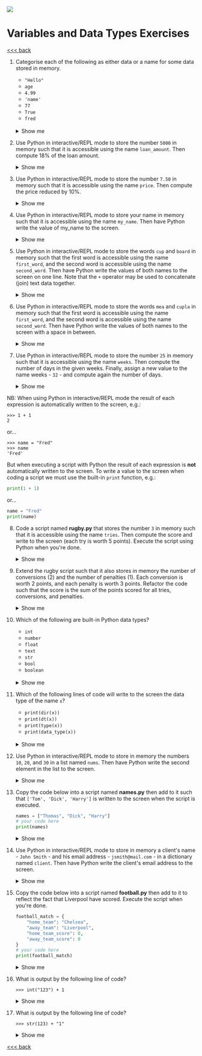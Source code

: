<img src="https://github.com/stayahead-training/shared/blob/master/stayahead.png" />

# Variables and Data Types Exercises

[<<< back](../README.md)

1. Categorise each of the following as either data or a name for some data stored in memory.

    - `"Hello"`
    - `age`
    - `4.99`
    - `'name'`
    - `77`
    - `True`
    - `fred`
    <br />
    <details>
    <summary>Show me</summary>
    
    - `"Hello"`: data; surrounded by quotes
    - `age`: name; no quotes; does not begin with a digit; is not a keyword
    - `4.99`: data; starts with a digit
    - `'name'`: data; surrounded by quotes
    - `77`: data; starts with a digit
    - `True`: data; is a keyword
    - `fred`: name; no quotes; does not begin with a digit; is not a keyword
</details>

2. Use Python in interactive/REPL mode to store the number `5000` in memory such that it is accessible using the name `loan_amount`. Then compute 18% of the loan amount.<details>
    <summary>Show me</summary>

    ```
    $ python
    >>> loan_amount = 5000
    >>> loan_amount * 0.18
    900.0
    >>> exit()
    ```
</details>

3. Use Python in interactive/REPL mode to store the number `7.50` in memory such that it is accessible using the name `price`. Then compute the price reduced by 10%.<details>
    <summary>Show me</summary>

    ```
    $ python
    >>> price = 7.50
    >>> price - price * 0.1
    6.75
    >>> exit()
    ```
</details>

4. Use Python in interactive/REPL mode to store your name in memory such that it is accessible using the name `my_name`. Then have Python write the value of my_name to the screen.<details>
    <summary>Show me</summary>

    ```
    $ python
    >>> my_name = "Stuart"
    >>> my_name
    'Stuart'
    >>> exit()
    ```
</details>

5. Use Python in interactive/REPL mode to store the words `cup` and `board` in memory such that the first word is accessible using the name `first_word`, and the second word is accessible using the name `second_word`. Then have Python write the values of both names to the screen on one line. Note that the `+` operator may be used to concatenate (join) text data together.<details>
    <summary>Show me</summary>

    ```
    $ python
    >>> first_word = "cup"
    >>> second_word = "board"
    >>> first_word + second_word
    'cupboard'
    >>> exit()
    ```
</details>

6. Use Python in interactive/REPL mode to store the words `mea` and `cupla` in memory such that the first word is accessible using the name `first_word`, and the second word is accessible using the name `second_word`. Then have Python write the values of both names to the screen with a space in between.<details>
    <summary>Show me</summary>

    ```
    $ python
    >>> first_word = "mea"
    >>> second_word = "culpa"
    >>> first_word + " " + second_word
    'mea cupla'
    >>> exit()
    ```
</details>

7. Use Python in interactive/REPL mode to store the number `25` in memory such that it is accessible using the name `weeks`. Then compute the number of days in the given weeks. Finally, assign a new value to the name weeks - `32` - and compute again the number of days.<details>
    <summary>Show me</summary>

    ```
    $ python
    >>> weeks = 25
    >>> weeks * 7
    175
    >>> weeks = 32
    >>> weeks * 7
    224
    >>> exit()
    ```
</details>

NB: When using Python in interactive/REPL mode the result of each expression is automatically written to the screen, e.g.:

```
>>> 1 + 1
2
```

or...

```
>>> name = "Fred"
>>> name
'Fred'
```

But when executing a script with Python the result of each expression is **not** automatically written to the screen. To write a value to the screen when coding a script we must use the built-in `print` function, e.g.:

```python
print(1 + 1)
```

or...

```python
name = "Fred"
print(name)
```

8. Code a script named <b>rugby.py</b> that stores the number `3` in memory such that it is accessible using the name `tries`. Then compute the score and write to the screen (each try is worth 5 points). Execute the script using Python when you're done.<details>
    <summary>Show me</summary>

    File contents:

    ```python
    tries = 3
    print(tries * 5)
    ```

    Commands:
    ```
    $ python rugby.py
    15
    ```
</details>

9. Extend the rugby script such that it also stores in memory the number of conversions (2) and the number of penalties (1). Each conversion is worth 2 points, and each penalty is worth 3 points. Refactor the code such that the score is the sum of the points scored for all tries, conversions, and penalties.<details>
    <summary>Show me</summary>

    File contents:

    ```python
    tries = 3
    conversions = 2
    penalties = 1
    print(tries * 5 + conversions * 2 + penalties * 3)
    ```

    Commands:

    ```
    $ python rugby.py
    22
    ```
</details>

10. Which of the following are built-in Python data types?

    - `int`
    - `number`
    - `float`
    - `text`
    - `str`
    - `bool`
    - `boolean`
    <br />
    <details>
    <summary>Show me</summary>
    
    - `int`
    - `float`
    - `str`
    - `bool`
</details>

11. Which of the following lines of code will write to the screen the data type of the name `x`?

    - `print(dir(x))`
    - `print(dt(x))`
    - `print(type(x))`
    - `print(data_type(x))`
    <br />
    <details>
    <summary>Show me</summary>

    - `print(type(x))`
</details>

12. Use Python in interactive/REPL mode to store in memory the numbers `10`, `20`, and `30` in a list named `nums`. Then have Python write the second element in the list to the screen.<details>
    <summary>Show me</summary>

    ```
    $ python
    >>> nums = [10, 20, 30]
    >>> nums[1]
    20
    >>> exit()
    ```
</details>

13. Copy the code below into a script named <b>names.py</b> then add to it such that `['Tom', 'Dick', 'Harry']` is written to the screen when the script is executed.

    ```python
    names = ["Thomas", "Dick", "Harry"]
    # your code here
    print(names)
    ``` 
    
    <details>
    <summary>Show me</summary>

    File contents:

    ```python
    names = ["Thomas", "Dick", "Harry"]
    names[0] = "Tom"
    print(names)
    ```

    Commands:

    ```
    $ python names.py
    ['Tom', 'Dick', 'Harry']
    ```
</details>

14. Use Python in interactive/REPL mode to store in memory a client's name - `John Smith` - and his email address - `jsmith@mail.com` - in a dictionary named `client`. Then have Python write the client's email address to the screen.<details>
    <summary>Show me</summary>

    ```
    $ python
    >>> client = {"name": "John Smith", "email": "jsmith@mail.com"}
    >>> client["email"]
    'jsmith@mail.com'
    >>> exit()
    ```
</details>

15. Copy the code below into a script named <b>football.py</b> then add to it to reflect the fact that Liverpool have scored. Execute the script when you're done.

    ```python
    football_match = {
        "home_team": "Chelsea",
        "away_team": "Liverpool",
        "home_team_score": 0,
        "away_team_score": 0
    }
    # your code here
    print(football_match)
    ```

    <details>
    <summary>Show me</summary>

    File contents:

    ```python
    football_match = {
        "home_team": "Chelsea",
        "away_team": "Liverpool",
        "home_team_score": 0,
        "away_team_score": 0
    }
    football_match["away_team_score"] = 1
    print(football_match)
    ```

    Commands:

    ```
    $ python football_match.py
    {'home_team': 'Chelsea', 'away_team': 'Liverpool', 'home_team_score': 0, 'away_team_score': 1}
    ```
</details>

16. What is output by the following line of code?

    ```
    >>> int("123") + 1
    ```

    <details>
    <summary>Show me</summary>

    ```
    124
    ```
</details>

17. What is output by the following line of code?

    ```
    >>> str(123) + "1"
    ```

    <details>
    <summary>Show me</summary>

    ```
    '1231'
    ```
</details>

[<<< back](../README.md)